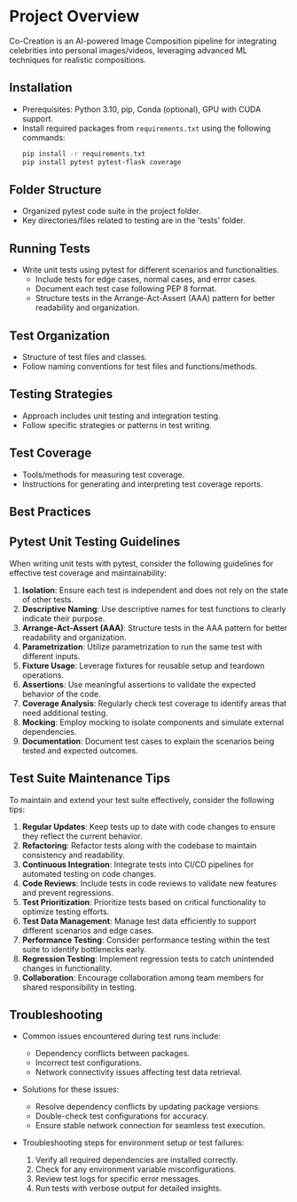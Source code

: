 
# Project Overview
Co-Creation is an AI-powered Image Composition pipeline for integrating celebrities into personal images/videos, leveraging advanced ML techniques for realistic compositions.

## Installation
- Prerequisites: Python 3.10, pip, Conda (optional), GPU with CUDA support.
- Install required packages from `requirements.txt` using the following commands:
  ```bash
  pip install -r requirements.txt
  pip install pytest pytest-flask coverage
  ```
## Folder Structure
- Organized pytest code suite in the project folder.
- Key directories/files related to testing are in the 'tests' folder.

## Running Tests
- Write unit tests using pytest for different scenarios and functionalities.
  - Include tests for edge cases, normal cases, and error cases.
  - Document each test case following PEP 8 format.
  - Structure tests in the Arrange-Act-Assert (AAA) pattern for better readability and organization.

## Test Organization
- Structure of test files and classes.
- Follow naming conventions for test files and functions/methods.

## Testing Strategies
- Approach includes unit testing and integration testing.
- Follow specific strategies or patterns in test writing.

## Test Coverage
- Tools/methods for measuring test coverage.
- Instructions for generating and interpreting test coverage reports.

## Best Practices
## Pytest Unit Testing Guidelines

When writing unit tests with pytest, consider the following guidelines for effective test coverage and maintainability:

1. **Isolation**: Ensure each test is independent and does not rely on the state of other tests.
2. **Descriptive Naming**: Use descriptive names for test functions to clearly indicate their purpose.
3. **Arrange-Act-Assert (AAA)**: Structure tests in the AAA pattern for better readability and organization.
4. **Parametrization**: Utilize parametrization to run the same test with different inputs.
5. **Fixture Usage**: Leverage fixtures for reusable setup and teardown operations.
6. **Assertions**: Use meaningful assertions to validate the expected behavior of the code.
7. **Coverage Analysis**: Regularly check test coverage to identify areas that need additional testing.
8. **Mocking**: Employ mocking to isolate components and simulate external dependencies.
9. **Documentation**: Document test cases to explain the scenarios being tested and expected outcomes.

## Test Suite Maintenance Tips

To maintain and extend your test suite effectively, consider the following tips:

1. **Regular Updates**: Keep tests up to date with code changes to ensure they reflect the current behavior.
2. **Refactoring**: Refactor tests along with the codebase to maintain consistency and readability.
3. **Continuous Integration**: Integrate tests into CI/CD pipelines for automated testing on code changes.
4. **Code Reviews**: Include tests in code reviews to validate new features and prevent regressions.
5. **Test Prioritization**: Prioritize tests based on critical functionality to optimize testing efforts.
6. **Test Data Management**: Manage test data efficiently to support different scenarios and edge cases.
7. **Performance Testing**: Consider performance testing within the test suite to identify bottlenecks early.
8. **Regression Testing**: Implement regression tests to catch unintended changes in functionality.
9. **Collaboration**: Encourage collaboration among team members for shared responsibility in testing.

## Troubleshooting
- Common issues encountered during test runs include:
  - Dependency conflicts between packages.
  - Incorrect test configurations.
  - Network connectivity issues affecting test data retrieval.

- Solutions for these issues:
  - Resolve dependency conflicts by updating package versions.
  - Double-check test configurations for accuracy.
  - Ensure stable network connection for seamless test execution.

- Troubleshooting steps for environment setup or test failures:
  1. Verify all required dependencies are installed correctly.
  2. Check for any environment variable misconfigurations.
  3. Review test logs for specific error messages.
  4. Run tests with verbose output for detailed insights.
